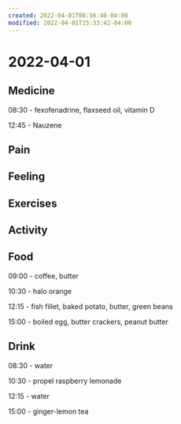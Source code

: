 ```yaml
---
created: 2022-04-01T08:56:48-04:00
modified: 2022-04-01T15:33:42-04:00
---
```


# 2022-04-01

## Medicine

08:30 - fexofenadrine, flaxseed oil, vitamin D

12:45 - Nauzene


## Pain


## Feeling


## Exercises


## Activity


## Food

09:00 - coffee, butter

10:30 - halo orange

12:15 - fish fillet, baked potato, butter, green beans

15:00 - boiled egg, butter crackers, peanut butter


## Drink

08:30 - water

10:30 - propel raspberry lemonade

12:15 - water

15:00 - ginger-lemon tea
